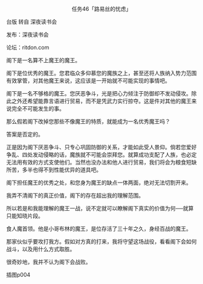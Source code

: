 <p align="center">任务46「路易丝的忧虑」</p>

台版 转自 深夜读书会

发布：深夜读书会

论坛：ritdon.com

阁下是一名算不上魔王的魔王。

阁下是位优秀的魔王。您君临众多仰慕您的魔族之上，甚至还将人族纳入势力范围有效掌管，对其他魔王来说，这应该是一开始就不可能实现的事情吧。

阁下是一名不够格的魔王。您厌恶争斗，光是把心力倾注于防御却不发动侵攻。除此之外还希望能靠言语进行贸易，而不是凭武力实行掠夺。这是件对其他的魔王来说完全不可能发生的事。

那么假若阁下改掉您那些不像魔王的特质，就能成为一名优秀魔王吗？

答案是否定的。

正是因为阁下厌恶争斗、只专心巩固防御的关系，才能如此受人景仰。倘若您爱好争乱、四处发动侵略的话，魔族就不可能会崇拜您。就算成功支配了人族，也必定无法用有效的方式支使他们。当然也没办法和他人进行贸易，我们将会为粮食短缺所苦，多半也得不到性能优异的道具吧。

阁下担任魔王的优秀之处，和您身为魔王的缺点一体两面，绝对无法切割开来。

我弄不清阁下的真正价值，阁下的存在超出我的理解范围。

所以若是和我能理解的魔王一战，说不定就可以瞭解阁下真实的价值为何──就算只能知晓片段。

食人魔首领。他是小哥布林的魔王，是位存活了三十年之久，身经百战的魔王。

那家伙似乎要攻打我方。假如对方真的打来，我将守望这场战役，看看阁下会如何战斗，以及用什么方式取胜。

很奇妙地，我并不认为阁下会战败。

插图p004

